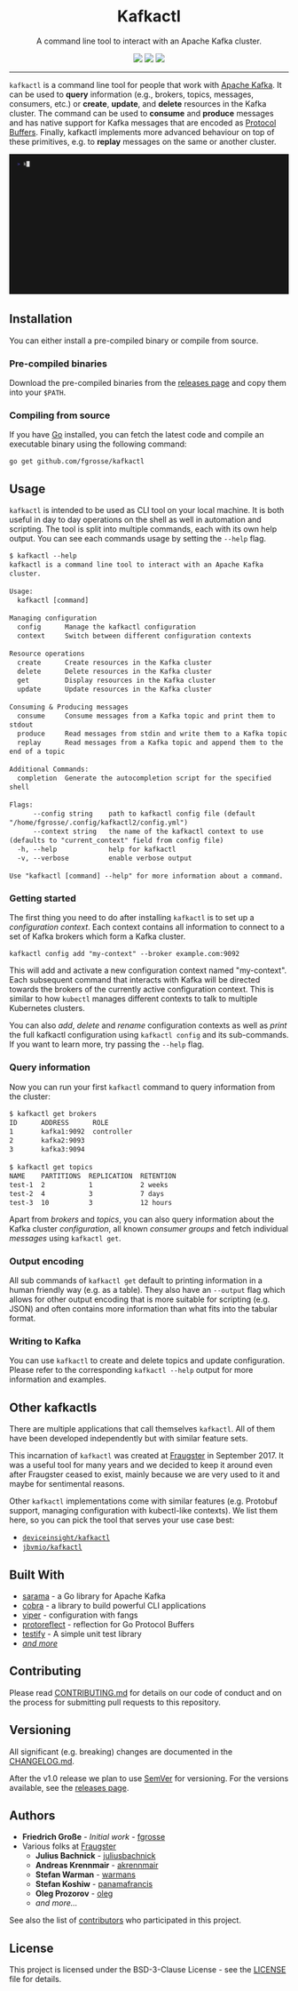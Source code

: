 <h1 align="center">Kafkactl</h1>
<p align="center">A command line tool to interact with an Apache Kafka cluster.</p>
<p align="center">
    <a href="https://github.com/fgrosse/kafkactl/releases"><img src="https://img.shields.io/github/tag/fgrosse/kafkactl.svg?label=version&color=brightgreen"></a>
    <a href="https://github.com/fgrosse/kafkactl/actions/workflows/test.yml"><img src="https://github.com/fgrosse/kafkactl/actions/workflows/test.yml/badge.svg"></a>
    <a href="https://github.com/fgrosse/kafkactl/blob/master/LICENSE"><img src="https://img.shields.io/badge/license-BSD--3--Clause-blue.svg"></a>
</p>

---

`kafkactl` is a command line tool for people that work with [Apache Kafka][kafka].
It can be used to **query** information (e.g., brokers, topics, messages, consumers, etc.)
or **create**, **update**, and **delete** resources in the Kafka cluster. The command can
be used to **consume** and **produce** messages and has native support for Kafka messages
that are encoded as [Protocol Buffers][protobuf]. Finally, kafkactl implements more
advanced behaviour on top of these primitives, e.g. to **replay** messages on the same
or another cluster.

![](docs/demo.gif)

## Installation

You can either install a pre-compiled binary or compile from source.

### Pre-compiled binaries

Download the pre-compiled binaries from the [releases page][releases] and copy
them into your `$PATH`.

### Compiling from source

If you have [Go][go] installed, you can fetch the latest code and compile an
executable binary using the following command:

```
go get github.com/fgrosse/kafkactl
```

## Usage

`kafkactl` is intended to be used as CLI tool on your local machine. It is both
useful in day to day operations on the shell as well in automation and scripting.
The tool is split into multiple commands, each with its own help output. You can
see each commands usage by setting the `--help` flag.

```
$ kafkactl --help       
kafkactl is a command line tool to interact with an Apache Kafka cluster.

Usage:
  kafkactl [command]

Managing configuration
  config      Manage the kafkactl configuration
  context     Switch between different configuration contexts

Resource operations
  create      Create resources in the Kafka cluster
  delete      Delete resources in the Kafka cluster
  get         Display resources in the Kafka cluster
  update      Update resources in the Kafka cluster

Consuming & Producing messages
  consume     Consume messages from a Kafka topic and print them to stdout
  produce     Read messages from stdin and write them to a Kafka topic
  replay      Read messages from a Kafka topic and append them to the end of a topic

Additional Commands:
  completion  Generate the autocompletion script for the specified shell

Flags:
      --config string    path to kafkactl config file (default "/home/fgrosse/.config/kafkactl2/config.yml")
      --context string   the name of the kafkactl context to use (defaults to "current_context" field from config file)
  -h, --help             help for kafkactl
  -v, --verbose          enable verbose output

Use "kafkactl [command] --help" for more information about a command.
```

### Getting started

The first thing you need to do after installing `kafkactl` is to set up a
*configuration context*. Each context contains all information to connect to a
set of Kafka brokers which form a Kafka cluster.

```
kafkactl config add "my-context" --broker example.com:9092
```

This will add and activate a new configuration context named "my-context".
Each subsequent command that interacts with Kafka will be directed towards the
brokers of the currently active configuration context. This is similar to how
`kubectl` manages different contexts to talk to multiple Kubernetes clusters.

You can also *add*, *delete* and *rename* configuration contexts as well as *print*
the full kafkactl configuration using `kafkactl config` and its sub-commands.
If you want to learn more, try passing the `--help` flag. 

### Query information

Now you can run your first `kafkactl` command to query information from the cluster:

```
$ kafkactl get brokers                     
ID      ADDRESS      ROLE
1       kafka1:9092  controller  
2       kafka2:9093              
3       kafka3:9094

$ kafkactl get topics
NAME    PARTITIONS  REPLICATION  RETENTION
test-1  2           1            2 weeks   
test-2  4           3            7 days    
test-3  10          3            12 hours 
```

Apart from *brokers* and *topics*, you can also query information about the Kafka
cluster *configuration*, all known *consumer groups* and fetch individual *messages*
using `kafkactl get`.

### Output encoding

All sub commands of `kafkactl get` default to printing information in a human
friendly way (e.g. as a table). They also have an `--output` flag which allows for
other output encoding that is more suitable for scripting (e.g. JSON) and often
contains more information than what fits into the tabular format. 

### Writing to Kafka

You can use `kafkactl` to create and delete topics and update configuration.
Please refer to the corresponding `kafkactl --help` output for more information
and examples.

## Other kafkactls

There are multiple applications that call themselves `kafkactl`. All of them
have been developed independently but with similar feature sets.

This incarnation of `kafkactl` was created at [Fraugster][fraugster] in September 2017.
It was a useful tool for many years and we decided to keep it around even after Fraugster
ceased to exist, mainly because we are very used to it and maybe for sentimental reasons.

Other `kafkactl` implementations come with similar features (e.g. Protobuf support,
managing configuration with kubectl-like contexts). We list them here, so you can
pick the tool that serves your use case best:

* [`deviceinsight/kafkactl`](https://github.com/deviceinsight/kafkactl)
* [`jbvmio/kafkactl`](https://github.com/jbvmio/kafkactl)

## Built With

* [sarama](https://github.com/Shopify/sarama) - a Go library for Apache Kafka
* [cobra](https://github.com/spf13/cobra) - a library to build powerful CLI applications
* [viper](https://github.com/spf13/viper) - configuration with fangs
* [protoreflect](https://github.com/jhump/protoreflect) - reflection for Go Protocol Buffers
* [testify](https://github.com/stretchr/testify) - A simple unit test library
* _[and more][built-with]_

## Contributing

Please read [CONTRIBUTING.md](CONTRIBUTING.md) for details on our code of
conduct and on the process for submitting pull requests to this repository.

## Versioning

All significant (e.g. breaking) changes are documented in the [CHANGELOG.md](CHANGELOG.md).

After the v1.0 release we plan to use [SemVer](http://semver.org/) for versioning.
For the versions available, see the [releases page][releases].

## Authors

- **Friedrich Große** - *Initial work* - [fgrosse](https://github.com/fgrosse)
- Various folks at [Fraugster](https://github.com/fraugster)
  - **Julius Bachnick** - [juliusbachnick](https://github.com/juliusbachnick)
  - **Andreas Krennmair** - [akrennmair](https://github.com/akrennmair)
  - **Stefan Warman** - [warmans](https://github.com/warmans)
  - **Stefan Koshiw** - [panamafrancis](https://github.com/panamafrancis)
  - **Oleg Prozorov** - [oleg](https://github.com/oleg)
  - _and more..._

See also the list of [contributors][contributors] who participated in this project.

## License

This project is licensed under the BSD-3-Clause License - see the [LICENSE](LICENSE) file for details.

[kafka]: https://kafka.apache.org/
[protobuf]: https://protobuf.dev/
[go]: https://go.dev/
[releases]: https://github.com/fgrosse/kafkactl/releases
[fraugster]: https://github.com/fraugster
[contributors]: https://github.com/fgrosse/kafkactl/contributors
[built-with]: go.mod
